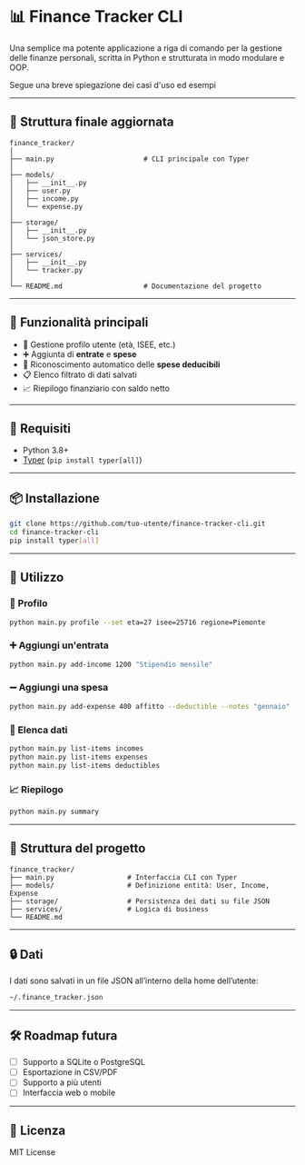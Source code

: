 # 📊 Finance Tracker CLI

Una semplice ma potente applicazione a riga di comando per la gestione delle finanze personali, scritta in Python e strutturata in modo modulare e OOP.

Segue una breve spiegazione dei casi d'uso ed esempi

---

## 📁 Struttura finale aggiornata

```plaintext
finance_tracker/
│
├── main.py                      # CLI principale con Typer
│
├── models/
│   ├── __init__.py
│   ├── user.py
│   ├── income.py
│   └── expense.py
│
├── storage/
│   ├── __init__.py
│   └── json_store.py
│
├── services/
│   ├── __init__.py
│   └── tracker.py
│
└── README.md                    # Documentazione del progetto
```

---

## 🚀 Funzionalità principali

- 👤 Gestione profilo utente (età, ISEE, etc.)
- ➕ Aggiunta di **entrate** e **spese**
- 🧾 Riconoscimento automatico delle **spese deducibili**
- 📋 Elenco filtrato di dati salvati
- 📈 Riepilogo finanziario con saldo netto

---

## 🧱 Requisiti

- Python 3.8+
- [Typer](https://typer.tiangolo.com) (`pip install typer[all]`)

---

## 📦 Installazione

```bash
git clone https://github.com/tuo-utente/finance-tracker-cli.git
cd finance-tracker-cli
pip install typer[all]
````

---

## 📌 Utilizzo

### 🎯 Profilo

```bash
python main.py profile --set eta=27 isee=25716 regione=Piemonte
```

### ➕ Aggiungi un'entrata

```bash
python main.py add-income 1200 "Stipendio mensile"
```

### ➖ Aggiungi una spesa

```bash
python main.py add-expense 400 affitto --deductible --notes "gennaio"
```

### 📃 Elenca dati

```bash
python main.py list-items incomes
python main.py list-items expenses
python main.py list-items deductibles
```

### 📈 Riepilogo

```bash
python main.py summary
```

---

## 📁 Struttura del progetto

```plaintext
finance_tracker/
├── main.py                  # Interfaccia CLI con Typer
├── models/                  # Definizione entità: User, Income, Expense
├── storage/                 # Persistenza dei dati su file JSON
├── services/                # Logica di business
└── README.md
```

---

## 🔒 Dati

I dati sono salvati in un file JSON all’interno della home dell’utente:

```bash
~/.finance_tracker.json
```

---

## 🛠️ Roadmap futura

* [ ] Supporto a SQLite o PostgreSQL
* [ ] Esportazione in CSV/PDF
* [ ] Supporto a più utenti
* [ ] Interfaccia web o mobile

---

## 📜 Licenza

MIT License
